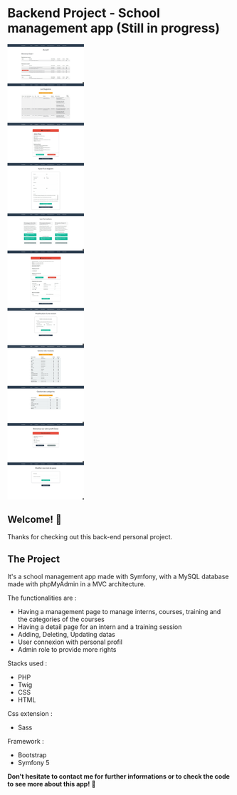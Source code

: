 # Backend Project - School management app (Still in progress)

![Design preview for the Tip calculator app coding challenge](public/images/preview_website.jpg)

## Welcome! 👋

Thanks for checking out this back-end personal project.

## The Project

It's a school management app made with Symfony, with a MySQL database made with phpMyAdmin in a MVC architecture.

The functionalities are :
- Having a management page to manage interns, courses, training and the categories of the courses
- Having a detail page for an intern and a training session
- Adding, Deleting, Updating datas
- User connexion with personal profil
- Admin role to provide more rights

Stacks used :
- PHP
- Twig
- CSS
- HTML

Css extension :
- Sass

Framework :
- Bootstrap
- Symfony 5
 
**Don't hesitate to contact me for further informations or to check the code to see more about this app!** 🚀
